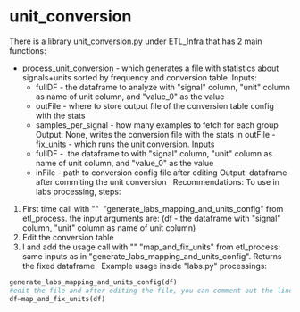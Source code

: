 # unit_conversion
There is a library unit_conversion.py under ETL_Infra
that has 2 main functions:

- process_unit_conversion - which generates a file with statistics about signals+units sorted by frequency and conversion table. Inputs:
    - fullDF - the dataframe to analyze with "signal" column, "unit" column as name of unit column, and "value_0" as the value
    - outFile - where to store output file of the conversion table config with the stats
    - samples_per_signal - how many examples to fetch for each group
Output: None, writes the conversion file with the stats in outFile - fix_units - which runs the unit conversion. Inputs
    - fullDF -  the dataframe to with "signal" column, "unit" column as name of unit column, and "value_0" as the value
    - inFile - path to conversion config file after editing
Output: dataframe after commiting the unit conversion
 
Recommendations:
To use in labs processing, steps:

1. First time call with ""  "generate_labs_mapping_and_units_config" from etl_process. the input arguments are: (df - the dataframe with "signal" column, "unit" column as name of unit column)
2. Edit the conversion table
3. l and add the usage call with "" "map_and_fix_units" from etl_process: same inputs as in "generate_labs_mapping_and_units_config". Returns the fixed dataframe
 
Example usage inside "labs.py" processings:
```python
generate_labs_mapping_and_units_config(df)
#edit the file and after editing the file, you can comment out the line above to speedup running (no need to recalculate) and run again. Now the next line with "map_and_fix_units" will actually do something
df=map_and_fix_units(df)
```
